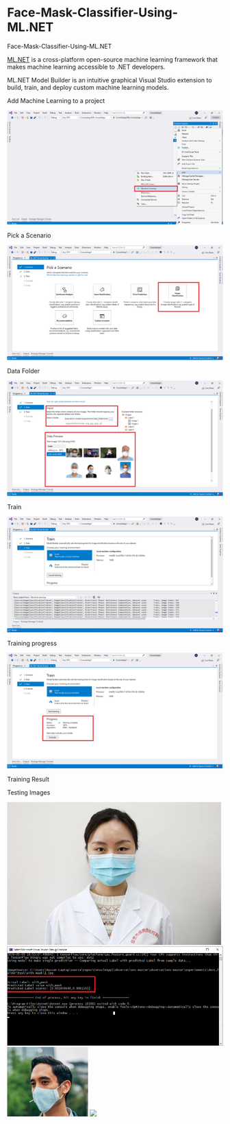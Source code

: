 # Face-Mask-Classifier-Using-ML.NET
Face-Mask-Classifier-Using-ML.NET
<!-- wp:paragraph -->
<p><a rel="noreferrer noopener" href="https://www.microsoft.com/net/learn/apps/machine-learning-and-ai/ml-dotnet" target="_blank">ML.NET</a>&nbsp;is a cross-platform open-source machine learning framework that makes machine learning accessible to .NET developers.</p>
<!-- /wp:paragraph -->

<!-- wp:paragraph -->
<p>ML.NET Model Builder is an intuitive graphical Visual Studio extension to build, train, and deploy custom machine learning models.</p>
<!-- /wp:paragraph -->
<p> Add Machine Learning to a project</p>
<img src="./Screenshots/Screen0.png"/>

<p> Pick a Scenario</p>
<img src="./Screenshots/screen1.png"/>

<p>Data Folder</p>
<img src="./Screenshots/screen3.png"/>

<p>Train</p>
<img src="./Screenshots/screen2.png"/>

<p>Training progress</p>
<img src="./Screenshots/screen4.png"/>

<p>Training Result</p>

<p>Testing Images</p>
<img src="./Screenshots/1.jpg"/>
<img src="./Screenshots/screen5.png"/>

<img src="./Screenshots/2.jpg"/>
<img src="./Screenshots/Test2.jpg"/>


